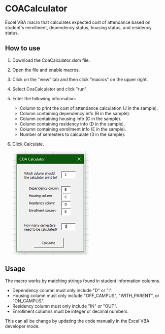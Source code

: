 # COACalculator
Excel VBA macro that calculates expected cost of attendance based on student's enrollment, dependency status, housing status, and residency status.

## How to use
1) Download the CoaCalculator.xlsm file.
2) Open the file and enable macros.
3) Click on the "view" tab and then click "macros" on the upper right. 
4) Select CoaCalculator and click "run".
5) Enter the following information:

    - Column to print the cost of attendance calculation (J in the sample).
    - Column containing dependency info (B in the sample).
    - Column containing housing info (C in the sample).
    - Column containing residency info (D in the sample).
    - Column containing enrollment info (E in the sample).
    - Number of semesters to calculate (3 in the sample).

6) Click Calculate.


    ![alt text](https://raw.githubusercontent.com/yerolaz/COACalculator/main/MacroGUI.PNG)

## Usage
The macro works by matching strings found in student information columns.
- Dependency column must only include "D" or "I".
- Housing column must only include "OFF_CAMPUS", "WITH_PARENT", or "ON_CAMPUS".
- Residency column must only include "IN" or "OUT".
- Enrollment columns must be integer or decimal numbers.

This can all be change by updating the code manually in the Excel VBA developer mode.
